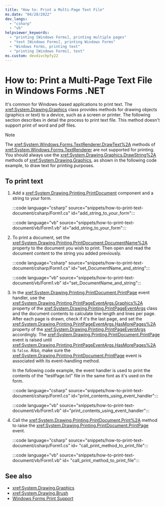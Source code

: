 ```yaml
---
title: "How to: Print a Multi-Page Text File"
ms.date: "04/28/2022"
dev_langs: 
  - "csharp"
  - "vb"
helpviewer_keywords: 
  - "printing [Windows Forms], printing multiple pages"
  - "text [Windows Forms], printing Windows Forms"
  - "Windows Forms, printing text"
  - "printing [Windows Forms], text"
ms.custom: devdivchpfy22
---
```

# How to: Print a Multi-Page Text File in Windows Forms .NET

It's common for Windows-based applications to print text. The <xref:System.Drawing.Graphics> class provides methods for drawing objects (graphics or text) to a device, such as a screen or printer. The following section describes in detail the process to print text file. This method doesn't support print of word and pdf files.

> [!NOTE]
> The <xref:System.Windows.Forms.TextRenderer.DrawText%2A> methods of <xref:System.Windows.Forms.TextRenderer> are not supported for printing. You should always use the <xref:System.Drawing.Graphics.DrawString%2A> methods of <xref:System.Drawing.Graphics>, as shown in the following code example, to draw text for printing purposes.

## To print text

01. Add a <xref:System.Drawing.Printing.PrintDocument> component and a string to your form.

    :::code language="csharp" source="snippets/how-to-print-text-document/csharp/Form1.cs" id="add_string_to_your_form":::

    :::code language="vb" source="snippets/how-to-print-text-document/vb/Form1.vb" id="add_string_to_your_form":::

01. To print a document, set the <xref:System.Drawing.Printing.PrintDocument.DocumentName%2A> property to the document you wish to print. Then open and read the document content to the string you added previously.

    :::code language="csharp" source="snippets/how-to-print-text-document/csharp/Form1.cs" id="set_DocumentName_and_string":::

    :::code language="vb" source="snippets/how-to-print-text-document/vb/Form1.vb" id="set_DocumentName_and_string":::

01. In the <xref:System.Drawing.Printing.PrintDocument.PrintPage> event handler, use the <xref:System.Drawing.Printing.PrintPageEventArgs.Graphics%2A> property of the <xref:System.Drawing.Printing.PrintPageEventArgs> class and the document contents to calculate line length and lines per page. After each page is drawn, check if it's the last page, and set the <xref:System.Drawing.Printing.PrintPageEventArgs.HasMorePages%2A> property of the <xref:System.Drawing.Printing.PrintPageEventArgs> accordingly. The <xref:System.Drawing.Printing.PrintDocument.PrintPage> event is raised until <xref:System.Drawing.Printing.PrintPageEventArgs.HasMorePages%2A> is `false`. Also, make sure the <xref:System.Drawing.Printing.PrintDocument.PrintPage> event is associated with its event-handling method.

    In the following code example, the event handler is used to print the contents of the "testPage.txt" file in the same font as it's used on the form.

    :::code language="csharp" source="snippets/how-to-print-text-document/csharp/Form1.cs" id="print_contents_using_event_handler":::

    :::code language="vb" source="snippets/how-to-print-text-document/vb/Form1.vb" id="print_contents_using_event_handler":::

01. Call the <xref:System.Drawing.Printing.PrintDocument.Print%2A> method to raise the <xref:System.Drawing.Printing.PrintDocument.PrintPage> event.

    :::code language="csharp" source="snippets/how-to-print-text-document/csharp/Form1.cs" id= "call_print_method_to_print_file":::

    :::code language="vb" source="snippets/how-to-print-text-document/vb/Form1.vb" id= "call_print_method_to_print_file":::

## See also

- <xref:System.Drawing.Graphics>
- <xref:System.Drawing.Brush>
- [Windows Forms Print Support](/dotnet/desktop/winforms/advanced/windows-forms-print-support?view=netframeworkdesktop-4.8&preserve-view=true)
